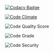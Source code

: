 [![Codacy Badge](https://app.codacy.com/project/badge/Grade/a502bdfe97014e40b6c2f40a23154adf)](https://www.codacy.com/gh/Arnold-bornagain/getting-started/dashboard?utm_source=github.com&amp;utm_medium=referral&amp;utm_content=Arnold-bornagain/getting-started&amp;utm_campaign=Badge_Grade)

[![Code Climate](https://codeclimate.com/github/Arnold-bornagain/getting-started.png)](https://codeclimate.com/github/Arnold-bornagain/getting-started)

![Code Quality Score](https://www.code-inspector.com/project/29037/score/svg)

![Code Grade](https://www.code-inspector.com/project/29037/status/svg)

![Code Security](https://github.com/Arnold-bornagain/getting-started/security/100%/blue)
